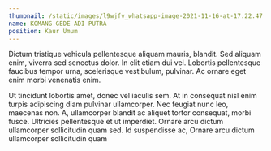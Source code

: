```yaml
---
thumbnail: /static/images/l9wjfv_whatsapp-image-2021-11-16-at-17.22.47.jpeg
name: KOMANG GEDE ADI PUTRA
position: Kaur Umum
---
```


Dictum tristique vehicula pellentesque aliquam mauris, blandit. Sed aliquam enim, viverra sed senectus dolor. In elit etiam dui vel. Lobortis pellentesque faucibus tempor urna, scelerisque vestibulum, pulvinar. Ac ornare eget enim morbi venenatis enim.

Ut tincidunt lobortis amet, donec vel iaculis sem. At in consequat nisl enim turpis adipiscing diam pulvinar ullamcorper. Nec feugiat nunc leo, maecenas non. A, ullamcorper blandit ac aliquet tortor consequat, morbi fusce. Ultricies pellentesque et ut imperdiet. Ornare arcu dictum ullamcorper sollicitudin quam sed. Id suspendisse ac, Ornare arcu dictum ullamcorper sollicitudin quam
